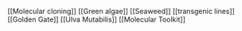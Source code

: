 [[Molecular cloning]]
[[Green algae]]
[[Seaweed]]
[[transgenic lines]]
[[Golden Gate]]
[[Ulva Mutabilis]]
[[Molecular Toolkit]]
